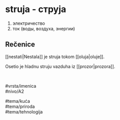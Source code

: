 # struja - струја

1. электричество  
2. ток (воды, воздуха, энергии)

## Rečenice

[[nestati|Nestala]] je struja tokom [[oluja|oluje]].  

Osetio je hladnu struju vazduha iz [[prozor|prozora]].  

<br>

#vrsta/imenica  
#nivo/A2  

#tema/kuća  
#tema/priroda  
#tema/tehnologija  
